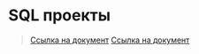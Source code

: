 # SQL проекты

> <a href="https://drive.google.com/file/d/10YBSv4N4GUXwkenqdEf8czBdTtrX0Ao1/view?usp=sharing">Ссылка на документ</a>
> <a href="https://drive.google.com/file/d/1WRg0oYV1-aDNSaKhUccyPacIY2hX35So/view?usp=drive_link">Ссылка на документ</a>
 
